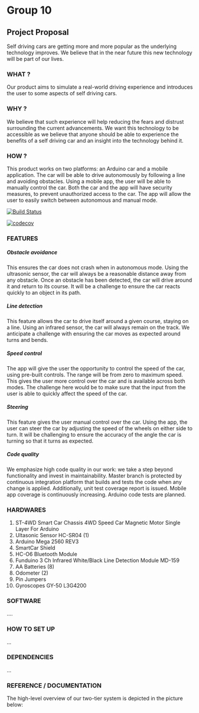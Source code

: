 # Group 10

## Project Proposal
Self driving cars are getting more and more popular as the underlying technology improves. We believe that in the near future this new technology will be part of our lives.

### WHAT ? 
Our product aims to simulate a real-world driving experience and introduces the user to some aspects of self driving cars.

### WHY ?
We believe that such experience will help reducing the fears and distrust surrounding the current advancements. We want this technology to be accessible as we believe that anyone should be able to experience the benefits of a self driving car and an insight into the technology behind it.

### HOW ?
This product works on two platforms: an Arduino car and a mobile application.
The car will be able to drive autonomously by following a line and avoiding obstacles. Using a mobile app, the user will be able to manually control the car. Both the car and the app will have security measures, to prevent unauthorized access to the car. The app will allow the user to easily switch between autonomous and manual mode.

[![Build Status](https://travis-ci.org/DIT112-V19/group-10.svg?branch=master)](https://travis-ci.org/DIT112-V19/group-10)

[![codecov](https://codecov.io/gh/DIT112-V19/group-10/branch/master/graph/badge.svg)](https://codecov.io/gh/DIT112-V19/group-10/branch/master)

### FEATURES
##### Obstacle avoidance
This ensures the car does not crash when in autonomous mode. Using the ultrasonic sensor, the car will always be a reasonable distance away from any obstacle. Once an obstacle has been detected, the car will drive around it and return to its course. It will be a challenge to ensure the car reacts quickly to an object in its path.
##### Line detection
This feature allows the car to drive itself around a given course, staying on a line. Using an infrared sensor, the car will always remain on the track. We anticipate a challenge with ensuring the car moves as expected around turns and bends.
##### Speed control
The app will give the user the opportunity to control the speed of the car, using pre-built controls. The range will be from zero to maximum speed. This gives the user more control over the car and is available across both modes. The challenge here would be to make sure that the input from the user is able to quickly affect the speed of the car.
##### Steering
This feature gives the user manual control over the car. Using the app, the user can steer the car by adjusting the speed of the wheels on either side to turn. It will be challenging to ensure the accuracy of the angle the car is turning so that it turns as expected.
##### Code quality
We emphasize high code quality in our work: we take a step beyond functionality and invest in maintainability. Master branch is protected by continuous integration platform that builds and tests the code when any change is applied. Additionally, unit test coverage report is issued. Mobile app coverage is continuously increasing. Arduino code tests are planned.


### HARDWARES

 1. ST-4WD Smart Car Chassis 4WD Speed Car Magnetic Motor Single Layer For Arduino
 2. Ultasonic Sensor HC-SR04 (1)
 3. Arduino Mega 2560 REV3
 4. SmartCar Shield
 4. HC-O6 Bluetooth Module
 5. Funduino 3 Ch Infrared White/Black Line Detection Module MD-159
 6. AA Batteries (8)
 7. Odometer (2)
 8. Pin Jumpers
 9. Gyroscopes GY-50 L3G4200
 
 
 ### SOFTWARE
 ....
 
 ### HOW TO SET UP 
 ...
 ### DEPENDENCIES
 ...
 
### REFERENCE / DOCUMENTATION

The high-level overview of our two-tier system is depicted in the picture below:


